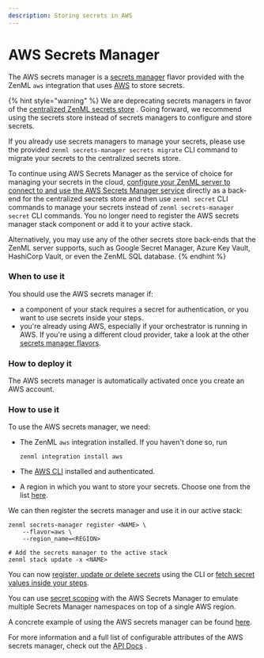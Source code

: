 ```yaml
---
description: Storing secrets in AWS
---
```


# AWS Secrets Manager

The AWS secrets manager is a [secrets manager](secrets-managers.md) flavor provided with the ZenML `aws` integration that uses [AWS](https://aws.amazon.com/secrets-manager/) to store secrets.

{% hint style="warning" %}
We are deprecating secrets managers in favor of the [centralized ZenML secrets store](../../../platform-guide/set-up-your-mlops-platform/use-the-secret-store/use-the-secret-store.md) . Going forward, we recommend using the secrets store instead of secrets managers to configure and store secrets.

If you already use secrets managers to manage your secrets, please use the provided `zenml secrets-manager secrets migrate` CLI command to migrate your secrets to the centralized secrets store.

To continue using AWS Secrets Manager as the service of choice for managing your secrets in the cloud, [configure your ZenML server to connect to and use the AWS Secrets Manager service](../../../platform-guide/set-up-your-mlops-platform/deploy-zenml/deploy-zenml.md) directly as a back-end for the centralized secrets store and then use `zenml secret` CLI commands to manage your secrets instead of `zenml secrets-manager secret` CLI commands. You no longer need to register the AWS secrets manager stack component or add it to your active stack.

Alternatively, you may use any of the other secrets store back-ends that the ZenML server supports, such as Google Secret Manager, Azure Key Vault, HashiCorp Vault, or even the ZenML SQL database.
{% endhint %}

### When to use it

You should use the AWS secrets manager if:

* a component of your stack requires a secret for authentication, or you want to use secrets inside your steps.
* you're already using AWS, especially if your orchestrator is running in AWS. If you're using a different cloud provider, take a look at the other [secrets manager flavors](secrets-managers.md#secrets-manager-flavors).

### How to deploy it

The AWS secrets manager is automatically activated once you create an AWS account.

### How to use it

To use the AWS secrets manager, we need:

*   The ZenML `aws` integration installed. If you haven't done so, run

    ```shell
    zenml integration install aws
    ```
* The [AWS CLI](https://docs.aws.amazon.com/cli/latest/userguide/getting-started-install.html) installed and authenticated.
* A region in which you want to store your secrets. Choose one from the list [here](https://docs.aws.amazon.com/general/latest/gr/rande.html#regional-endpoints).

We can then register the secrets manager and use it in our active stack:

```shell
zenml secrets-manager register <NAME> \
    --flavor=aws \
    --region_name=<REGION>

# Add the secrets manager to the active stack
zenml stack update -x <NAME>
```

You can now [register, update or delete secrets](secrets-managers.md#in-the-cli) using the CLI or [fetch secret values inside your steps](secrets-managers.md#in-a-zenml-step).

You can use [secret scoping](secrets-managers.md#secret-scopes) with the AWS Secrets Manager to emulate multiple Secrets Manager namespaces on top of a single AWS region.

A concrete example of using the AWS secrets manager can be found [here](https://github.com/zenml-io/zenml/tree/main/examples/cloud\_secrets\_manager).

For more information and a full list of configurable attributes of the AWS secrets manager, check out the [API Docs](https://apidocs.zenml.io/latest/integration\_code\_docs/integrations-aws/#zenml.integrations.aws.secrets\_managers.aws\_secrets\_manager.AWSSecretsManager) .
